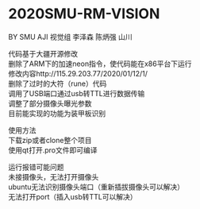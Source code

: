 # 2020SMU-RM-VISION

BY SMU AJI 视觉组 李泽森 陈炳强 山川

代码基于大疆开源修改  
删除了ARM下的加速neon指令，使代码能在x86平台下运行  
修改内容http://115.29.203.77/2020/01/12/1/  
删除了过时的大符（rune）代码  
调用了USB端口通过usb转TTL进行数据传输  
调整了部分摄像头曝光参数  
目前能实现的功能为装甲板识别  

使用方法  
下载zip或者clone整个项目  
使用qt打开.pro文件即可编译  

运行报错可能问题  
未接摄像头，无法打开摄像头  
ubuntu无法识别摄像头端口（重新插拔摄像头可以解决）  
无法打开port（插入usb转TTL可以解决）
